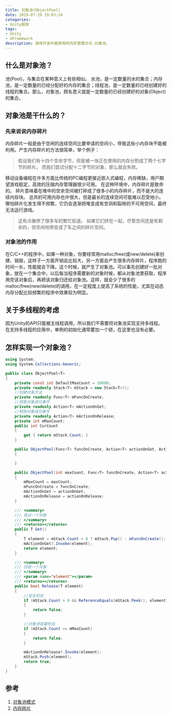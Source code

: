 ```yaml
---
title: 对象池(ObjectPool)
date: 2019-07-29 19:03:24
categories:
- Unity框架
tags:
- Unity
- UFramework
description: 游戏开发中最常用的内存管理方式-对象池。
---
```

<Contents>

## 什么是对象池？
池(Pool)，与集合在某种意义上有些相似。 水池，是一定数量的水的集合；内存池，是一定数量的已经分配好的内存的集合；线程池，是一定数量的已经创建好的线程的集合。那么，对象池，顾名思义就是一定数量的已经创建好的对象(Object)的集合。

## 对象池是干什么的？
### 先来说说内存碎片
内存碎片一般是由于空闲的连续空间比要申请的空间小，导致这些小内存块不能被利用。产生内存碎片的方法很简单，举个例子：
> 假设我们有十四个空余字节，但是被一块正在使用的内存分割成了两个七字节的碎片。 而我们尝试分配十二字节的对象，那么就会失败。

移动设备编程在许多方面比传统的PC编程更接近嵌入式编程，内存稀缺，用户期望游戏稳定，高效的压缩内存管理器很少可用。 在这种环境中，内存碎片是致命的。
碎片意味着在堆中的空余空间被打碎成了很多小的内存碎片，而不是大的连续内存块。 总共的可用内存也许很大，但是最长的连续空间可能难以忍受地小。
哪怕碎片化发生得不频繁，它仍会逐渐把堆变成有空洞和裂隙的不可用空间，最终无法运行游戏。
> 这有点像停了很多车的繁忙街道。 如果它们挤在一起，尽管空间还是有剩余的，但空闲地带变成了车之间的碎片空间。

### 对象池的作用
在C/C++的程序中，如果一种对象，你要经常用malloc/free(或new/delete)来创建、销毁，这样子一方面开销会比较大，另一方面会产生很多内存碎片，程序跑的时间一长，性能就会下降。这个时候，就产生了对象池。可以事先创建好一批对象，放在一个集合中，以后每当程序需要新的对象时候，都从对象池里获取，程序用完该对象后，再把该对象归还给对象池。这样，就会少了很多的malloc/free(new/delete)的调用，在一定程度上提高了系统的性能，尤其在动态内存分配比较频繁的程序中效果较为明显。
    
## 关于多线程的考虑
因为Unity的API只能被主线程调用，所以我们不需要将对象池实现支持多线程。在支持多线程的应用中，单例的初始化通常要加一个锁，在这里也没有必要。

## 怎样实现一个对象池？
``` C#
using System;
using System.Collections.Generic;

public class ObjectPool<T>
{
    private const int DefaultMaxCount = 10000;
    private readonly Stack<T> mStack = new Stack<T>();
    //创建对象方法
    private readonly Func<T> mFuncOnCreate;
    //获取对象成功事件
    private readonly Action<T> mActionOnGet;
    //释放对象成功事件
    private readonly Action<T> mActionOnRelease;
    private int mMaxCount;
    public int CurCount
    {
        get { return mStack.Count; }
    }

    public ObjectPool(Func<T> funcOnCreate, Action<T> actionOnGet, Action<T> actionOnRelease) : this(DefaultMaxCount, funcOnCreate, actionOnGet, actionOnRelease)
    {

    }

    public ObjectPool(int maxCount, Func<T> funcOnCreate, Action<T> actionOnGet, Action<T> actionOnRelease)
    {
        mMaxCount = maxCount;
        mFuncOnCreate = funcOnCreate;
        mActionOnGet = actionOnGet;
        mActionOnRelease = actionOnRelease;
    }

    /// <summary>
    /// 取出一个对象
    /// </summary>
    /// <returns></returns>
    public T Get()
    {
        T element = mStack.Count > 0 ? mStack.Pop() : mFuncOnCreate();
        mActionOnGet?.Invoke(element);
        return element;
    }

    /// <summary>
    /// 回收一个对象
    /// </summary>
    /// <param name="element"></param>
    /// <returns></returns>
    public bool Release(T element)
    {
        //安全检验
        if (mStack.Count > 0 && ReferenceEquals(mStack.Peek(), element))
        {
            return false;
        }

        //对象池容量检验
        if (mStack.Count >= mMaxCount)
        {
            return false;
        }

        mActionOnRelease?.Invoke(element);
        mStack.Push(element);
        return true;
    }
}
```

## 参考
1. [对象池模式](https://gpp.tkchu.me/object-pool.html)
2. [内存碎片](https://baike.baidu.com/item/%E5%86%85%E5%AD%98%E7%A2%8E%E7%89%87/3883950)